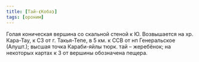 ```yaml
---
title: [Тай-❮Коба❯]
tags: [ороним]
---
```


Голая коническая вершина со скальной стеной к Ю. Возвышается на хр. Кара-Тау, к
СЗ от г. Такья-Тепе, в 5 км. к ССВ от нп Генеральское (Алушт.); высшая точка
Караби-яйлы тюрк. тай – жеребёнок; на некоторых картах к З от вершины обозначена
пещера.
